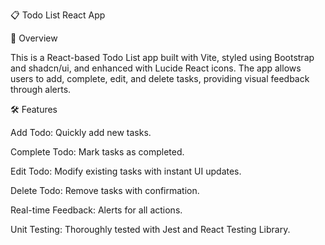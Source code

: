 📋 Todo List React App

🚀 Overview

This is a React-based Todo List app built with Vite, styled using Bootstrap and shadcn/ui, and enhanced with Lucide React icons. The app allows users to add, complete, edit, and delete tasks, providing visual feedback through alerts.

🛠️ Features

Add Todo: Quickly add new tasks.

Complete Todo: Mark tasks as completed.

Edit Todo: Modify existing tasks with instant UI updates.

Delete Todo: Remove tasks with confirmation.

Real-time Feedback: Alerts for all actions.

Unit Testing: Thoroughly tested with Jest and React Testing Library.
